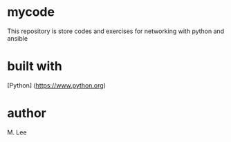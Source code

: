 # mycode
This repository is store codes and exercises for networking with python and ansible
# built with
[Python] (https://www.python.org)
# author
M. Lee
